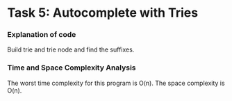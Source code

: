 # Task 5: Autocomplete with Tries

### Explanation of code
Build trie and trie node and find the suffixes. 

### Time and Space Complexity Analysis
The worst time complexity for this program is O(n). The space complexity is O(n).
